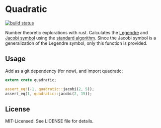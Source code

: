 # Quadratic
[![build status](https://secure.travis-ci.org/clux/quadratic.svg)](http://travis-ci.org/clux/quadratic)

Number theoretic explorations with rust. Calculates the [Legendre](http://mathworld.wolfram.com/LegendreSymbol.html) and [Jacobi symbol](http://mathworld.wolfram.com/JacobiSymbol.html) using the [standard algorithm](https://en.wikipedia.org/wiki/Jacobi_symbol#Calculating_the_Jacobi_symbol). Since the Jacobi symbol is a generalization of the Legendre symbol, only this function is provided.

## Usage
Add as a git dependency (for now), and import quadratic:

```rust
extern crate quadratic;

assert_eq!(-1, quadratic::jacobi(2, 5));
assert_eq(1, quadratic::jacobi(2, 15));
```

## License
MIT-Licensed. See LICENSE file for details.
